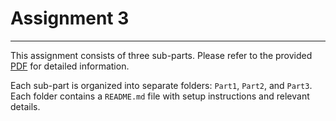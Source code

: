 # Assignment 3

---

This assignment consists of three sub-parts. Please refer to the provided [PDF](https://github.com/aditya-me13/CS331-IITGN/blob/main/Assignment3/CS%20331%20_%20Computer%20Networks%20_%20Assignment-3.pdf) for detailed information.  

Each sub-part is organized into separate folders: `Part1`, `Part2`, and `Part3`.  
Each folder contains a `README.md` file with setup instructions and relevant details.
